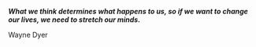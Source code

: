 _**What we think determines what happens to us, so if we want to change our lives, we need to stretch our minds.**_

Wayne Dyer